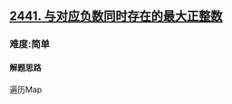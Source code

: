 <h2><a href="https://leetcode.cn/problems/largest-positive-integer-that-exists-with-its-negative/">2441. 与对应负数同时存在的最大正整数</a></h2>
<h3>难度:简单</h3>
<h4>解题思路</h4>
<p>遍历Map</p>
